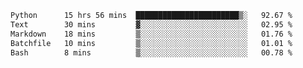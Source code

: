 <!--START_SECTION:waka-->

```txt
Python      15 hrs 56 mins  ███████████████████████▒░   92.67 %
Text        30 mins         ▓░░░░░░░░░░░░░░░░░░░░░░░░   02.95 %
Markdown    18 mins         ▒░░░░░░░░░░░░░░░░░░░░░░░░   01.76 %
Batchfile   10 mins         ▒░░░░░░░░░░░░░░░░░░░░░░░░   01.01 %
Bash        8 mins          ▒░░░░░░░░░░░░░░░░░░░░░░░░   00.78 %
```

<!--END_SECTION:waka-->
